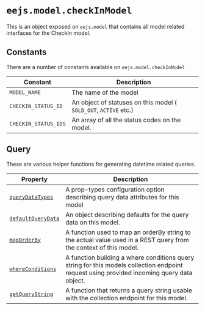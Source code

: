 # `eejs.model.checkInModel`

This is an object exposed on `eejs.model` that contains all model related interfaces for the CheckIn model.

## Constants

There are a number of constants available on `eejs.model.checkInModel`

| Constant            | Description                                                               |
| --------------------| ------------------------------------------------------------------------- |
| `MODEL_NAME`        | The name of the model                                                     |
| `CHECKIN_STATUS_ID` | An object of statuses on this model ( `SOLD_OUT`, `ACTIVE` etc.)          | 
| `CHECKIN_STATUS_IDS`| An array of all the status codes on the model.                            |

## Query

These are various helper functions for generating datetime related queries.

| Property                                                                        |  Description                                                                                                                                |
| --------------------------------------------------------------------------------| ------------------------------------------------------------------------------------------------------------------------------------------- |
| [`queryDataTypes`](./query.md#eejsmodelcheckinmodelquerydatatypes)             |  A prop-types configuration option describing query data attributes for this model                                                          |
| [`defaultQueryData`](./query.md#eejsmodelcheckinmodeldefaultquerydata)         |  An object describing defaults for the query data on this model.                                                                            |
| [`mapOrderBy`](./query.md#eejsmodelcheckinmodelmaporderby-orderby-)            |  A function used to map an orderBy string to the actual value used in a REST query from the context of this model.                          |
| [`whereConditions`](./query.md#eejsmodelcheckinmodelwhereconditions-querydata-)|  A function building a where conditions query string for this models collection endpoint request using provided incoming query data object. |
| [`getQueryString`](./query.md#eejsmodelcheckinmodelgetquerystring-querydata---)|  A function that returns a query string usable with the collection endpoint for this model.                                                 |